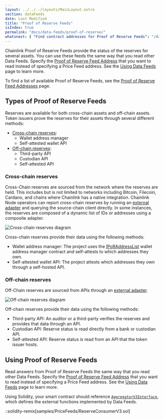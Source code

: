 ```yaml
---
layout: ../../../layouts/MainLayout.astro
section: dataFeeds
date: Last Modified
title: "Proof of Reserve Feeds"
isIndex: true
permalink: "docs/data-feeds/proof-of-reserve/"
whatsnext: { "Find contract addresses for Proof of Reserve Feeds": "/data-feeds/proof-of-reserve/addresses/" }
---
```


Chainlink Proof of Reserve Feeds provide the status of the reserves for several assets. You can use these feeds the same way that you read other Data Feeds. Specify the [Proof of Reserve Feed Address](/data-feeds/proof-of-reserve/addresses/) that you want to read instead of specifying a Price Feed address. See the [Using Data Feeds](/data-feeds/using-data-feeds/) page to learn more.

To find a list of available Proof of Reserve Feeds, see the [Proof of Reserve Feed Addresses](/data-feeds/proof-of-reserve/addresses/) page.

## Types of Proof of Reserve Feeds

Reserves are available for both cross-chain assets and off-chain assets. Token issuers prove the reserves for their assets through several different methods:

- [Cross-chain reserves](#cross-chain-reserves):
  - Wallet address manager
  - Self-attested wallet API
- [Off-chain reserves](#off-chain-reserves):
  - Third-party API
  - Custodian API
  - Self-attested API

### Cross-chain reserves

Cross-Chain reserves are sourced from the network where the reserves are held. This includes but is not limited to networks including Bitcoin, Filecoin, Cardano, and chains where Chainlink has a native integration. Chainlink Node operators can report cross-chain reserves by running an [external adapter](/chainlink-nodes/external-adapters/external-adapters) and querying the source-chain client directly. In some instances, the reserves are composed of a dynamic list of IDs or addresses using a composite adapter.

![Cross-chain reserves diagram](/images/data-feed/cross-chain-reserves.webp)

Cross-chain reserves provide their data using the following methods:

- Wallet address manager: The project uses the [IPoRAddressList](https://github.com/smartcontractkit/chainlink/blob/develop/contracts/src/v0.8/interfaces/PoRAddressList.sol) wallet address manager contract and self-attests to which addresses they own.
- Self-attested wallet API: The project attests which addresses they own through a self-hosted API.

### Off-chain reserves

Off-Chain reserves are sourced from APIs through an [external adapter](/chainlink-nodes/external-adapters/external-adapters).

![Off-chain reserves diagram](/images/data-feed/off-chain-reserves.webp)

Off-chain reserves provide their data using the following methods:

- Third-party API: An auditor or a third-party verifies the reserves and provides that data through an API.
- Custodian API: Reserve status is read directly from a bank or custodian API.
- Self-attested API: Reserve status is read from an API that the token issuer hosts.

## Using Proof of Reserve Feeds

Read answers from Proof of Reserve Feeds the same way that you read other Data Feeds. Specify the [Proof of Reserve Feed Address](/data-feeds/proof-of-reserve/addresses/) that you want to read instead of specifying a Price Feed address. See the [Using Data Feeds](/data-feeds/using-data-feeds/) page to learn more.

Using Solidity, your smart contract should reference [`AggregatorV3Interface`](https://github.com/smartcontractkit/chainlink/blob/master/contracts/src/v0.8/interfaces/AggregatorV3Interface.sol), which defines the external functions implemented by Data Feeds.

::solidity-remix[samples/PriceFeeds/ReserveConsumerV3.sol]
